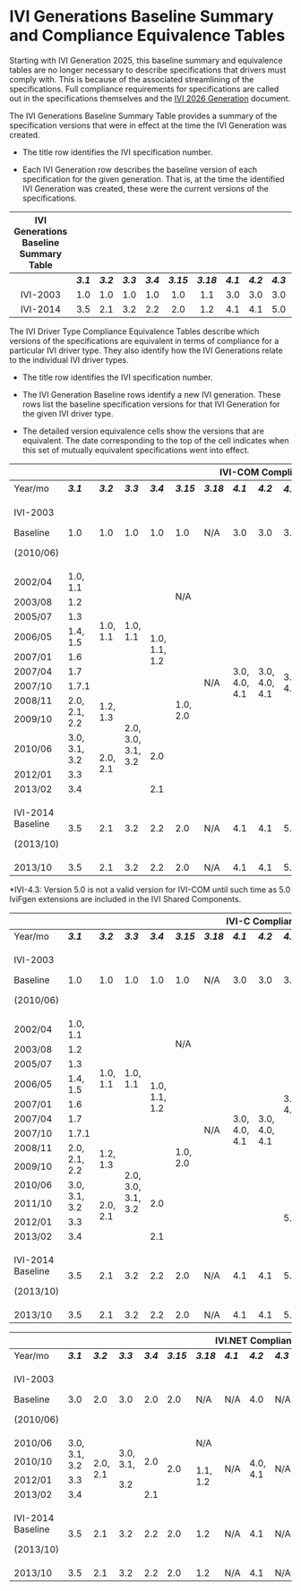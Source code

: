 # IVI Generations Baseline Summary and Compliance Equivalence Tables

Starting with IVI Generation 2025, this baseline summary and equivalence tables are no longer necessary to describe specifications that drivers must comply with.  This is because of the associated streamlining of the specifications.  Full compliance requirements for specifications are called out in the specifications themselves and the [IVI 2026 Generation](./IVI%202026.md) document.

The IVI Generations Baseline Summary Table provides a summary of the
specification versions that were in effect at the time the IVI
Generation was created.

- The title row identifies the IVI specification number.

- Each IVI Generation row describes the baseline version of each
  specification for the given generation. That is, at the time the
  identified IVI Generation was created, these were the current versions
  of the specifications.

| IVI Generations Baseline Summary Table |  |  |  |  |  |  |  |  |  |  |  |  |  |  |  |  |  |  |  |
|:--:|:--:|:--:|:--:|:--:|:--:|:--:|:--:|:--:|:--:|:--:|:--:|:--:|:--:|:--:|:--:|:--:|:--:|:--:|:--:|
|  | ***3.1*** | ***3.2*** | ***3.3*** | ***3.4*** | ***3.15*** | ***3.18*** | ***4.1*** | ***4.2*** | ***4.3*** | ***4.4*** | ***4.5*** | ***4.6*** | ***4.7*** | ***4.8*** | ***4.10*** | ***4.12*** | ***4.13*** | ***4.14*** | ***4.15*** |
| IVI-2003 | 1.0 | 1.0 | 1.0 | 1.0 | 1.0 | 1.1 | 3.0 | 3.0 | 3.0 | 2.0 | 1.0 | 3.0 | 1.0 | 1.0 | 1.0 | 1.0 | 1.0 | 1.0 | 1.0 |
| IVI-2014 | 3.5 | 2.1 | 3.2 | 2.2 | 2.0 | 1.2 | 4.1 | 4.1 | 5.0 | 3.0 | 1.2 | 4.0 | 2.0 | 2.0 | 2.0 | 2.0 | 2.0 | 2.0 | 2.2 |

The IVI Driver Type Compliance Equivalence Tables describe which
versions of the specifications are equivalent in terms of compliance for
a particular IVI driver type. They also identify how the IVI Generations
relate to the individual IVI driver types.

- The title row identifies the IVI specification number.

- The IVI Generation Baseline rows identify a new IVI generation. These
  rows list the baseline specification versions for that IVI Generation
  for the given IVI driver type.

- The detailed version equivalence cells show the versions that are
  equivalent. The date corresponding to the top of the cell indicates
  when this set of mutually equivalent specifications went into effect.

<table>
<colgroup>
<col style="width: 7%" />
<col style="width: 4%" />
<col style="width: 4%" />
<col style="width: 4%" />
<col style="width: 4%" />
<col style="width: 4%" />
<col style="width: 4%" />
<col style="width: 4%" />
<col style="width: 4%" />
<col style="width: 4%" />
<col style="width: 4%" />
<col style="width: 4%" />
<col style="width: 4%" />
<col style="width: 4%" />
<col style="width: 4%" />
<col style="width: 4%" />
<col style="width: 4%" />
<col style="width: 4%" />
<col style="width: 4%" />
<col style="width: 4%" />
</colgroup>
<thead>
<tr>
<th colspan="20" style="text-align: center;">IVI-COM Compliance
Equivalents</th>
</tr>
</thead>
<tbody>
<tr>
<td>Year/mo</td>
<td><em><strong>3.1</strong></em></td>
<td><em><strong>3.2</strong></em></td>
<td><em><strong>3.3</strong></em></td>
<td><em><strong>3.4</strong></em></td>
<td><em><strong>3.15</strong></em></td>
<td><em><strong>3.18</strong></em></td>
<td><em><strong>4.1</strong></em></td>
<td><em><strong>4.2</strong></em></td>
<td><em><strong>4.3<sup>*</sup></strong></em></td>
<td><em><strong>4.4</strong></em></td>
<td><em><strong>4.5</strong></em></td>
<td><em><strong>4.6</strong></em></td>
<td><em><strong>4.7</strong></em></td>
<td><em><strong>4.8</strong></em></td>
<td><em><strong>4.10</strong></em></td>
<td><em><strong>4.12</strong></em></td>
<td><em><strong>4.13</strong></em></td>
<td><em><strong>4.14</strong></em></td>
<td><em><strong>4.15</strong></em></td>
</tr>
<tr>
<td><p>IVI-2003</p>
<p>Baseline</p>
<p>(2010/06)</p></td>
<td>1.0</td>
<td>1.0</td>
<td>1.0</td>
<td>1.0</td>
<td>1.0</td>
<td>N/A</td>
<td>3.0</td>
<td>3.0</td>
<td>3.0</td>
<td>2.0</td>
<td>N/A</td>
<td>3.0</td>
<td>1.0</td>
<td>1.0</td>
<td>1.0</td>
<td>N/A</td>
<td>N/A</td>
<td>N/A</td>
<td>N/A</td>
</tr>
<tr>
<td>2002/04</td>
<td>1.0, 1.1</td>
<td rowspan="7">1.0, 1.1</td>
<td rowspan="7">1.0, 1.1</td>
<td rowspan="9">1.0, 1.1, 1.2</td>
<td rowspan="3">N/A</td>
<td rowspan="12">N/A</td>
<td rowspan="12">3.0, 4.0, 4.1</td>
<td rowspan="12">3.0, 4.0, 4.1</td>
<td rowspan="12">3.0, 4.0</td>
<td rowspan="12"><p>2.0,</p>
<p>3.0</p></td>
<td rowspan="9">N/A</td>
<td rowspan="12">3.0, 4.0</td>
<td rowspan="12">1.0, 2.0</td>
<td rowspan="12">1.0, 2.0</td>
<td rowspan="12">1.0, 1.1, 2.0</td>
<td rowspan="8">N/A</td>
<td rowspan="8">N/A</td>
<td rowspan="8">N/A</td>
<td rowspan="8">N/A</td>
</tr>
<tr>
<td>2003/08</td>
<td>1.2</td>
</tr>
<tr>
<td>2005/07</td>
<td>1.3</td>
</tr>
<tr>
<td>2006/05</td>
<td>1.4, 1.5</td>
<td rowspan="9">1.0, 2.0</td>
</tr>
<tr>
<td>2007/01</td>
<td>1.6</td>
</tr>
<tr>
<td>2007/04</td>
<td>1.7</td>
</tr>
<tr>
<td>2007/10</td>
<td>1.7.1</td>
</tr>
<tr>
<td>2008/11</td>
<td rowspan="2">2.0, 2.1, 2.2</td>
<td rowspan="2">1.2, 1.3</td>
<td rowspan="5">2.0, 3.0, 3.1, 3.2</td>
</tr>
<tr>
<td>2009/10</td>
<td rowspan="4">1.0, 2.0</td>
<td rowspan="4">1.0, 2.0</td>
<td rowspan="4">1.0, 2.0</td>
<td rowspan="4">1.0, 2.0, 2.1, 2.2</td>
</tr>
<tr>
<td>2010/06</td>
<td>3.0, 3.1, 3.2</td>
<td rowspan="3">2.0, 2.1</td>
<td rowspan="2">2.0</td>
<td rowspan="3">1.0, 1.1, 1.2</td>
</tr>
<tr>
<td>2012/01</td>
<td>3.3</td>
</tr>
<tr>
<td>2013/02</td>
<td>3.4</td>
<td>2.1</td>
</tr>
<tr>
<td><p>IVI-2014 Baseline</p>
<p>(2013/10)</p></td>
<td>3.5</td>
<td>2.1</td>
<td>3.2</td>
<td>2.2</td>
<td>2.0</td>
<td>N/A</td>
<td>4.1</td>
<td>4.1</td>
<td>5.0</td>
<td>3.0</td>
<td>1.2</td>
<td>4.0</td>
<td>2.0</td>
<td>2.0</td>
<td>2.0</td>
<td>2.0</td>
<td>2.0</td>
<td>2.0</td>
<td>2.2</td>
</tr>
<tr>
<td>2013/10</td>
<td>3.5</td>
<td>2.1</td>
<td>3.2</td>
<td>2.2</td>
<td>2.0</td>
<td>N/A</td>
<td>4.1</td>
<td>4.1</td>
<td>5.0</td>
<td>3.0</td>
<td>1.2</td>
<td>4.0</td>
<td>2.0</td>
<td>2.0</td>
<td>2.0</td>
<td>2.0</td>
<td>2.0</td>
<td>2.0</td>
<td>2.2</td>
</tr>
</tbody>
</table>

*IVI-4.3: Version 5.0 is not a valid version for IVI-COM until such
time as 5.0 IviFgen extensions are included in the IVI Shared
Components.

<table>
<colgroup>
<col style="width: 7%" />
<col style="width: 4%" />
<col style="width: 4%" />
<col style="width: 4%" />
<col style="width: 4%" />
<col style="width: 4%" />
<col style="width: 4%" />
<col style="width: 4%" />
<col style="width: 4%" />
<col style="width: 4%" />
<col style="width: 4%" />
<col style="width: 4%" />
<col style="width: 4%" />
<col style="width: 4%" />
<col style="width: 4%" />
<col style="width: 4%" />
<col style="width: 4%" />
<col style="width: 4%" />
<col style="width: 4%" />
<col style="width: 4%" />
</colgroup>
<thead>
<tr>
<th colspan="20" style="text-align: center;">IVI-C Compliance Equivalents</th>
</tr>
</thead>
<tbody>
<tr>
<td>Year/mo</td>
<td><em><strong>3.1</strong></em></td>
<td><em><strong>3.2</strong></em></td>
<td><em><strong>3.3</strong></em></td>
<td><em><strong>3.4</strong></em></td>
<td><em><strong>3.15</strong></em></td>
<td><em><strong>3.18</strong></em></td>
<td><em><strong>4.1</strong></em></td>
<td><em><strong>4.2</strong></em></td>
<td><em><strong>4.3</strong></em></td>
<td><em><strong>4.4</strong></em></td>
<td><em><strong>4.5</strong></em></td>
<td><em><strong>4.6</strong></em></td>
<td><em><strong>4.7</strong></em></td>
<td><em><strong>4.8</strong></em></td>
<td><em><strong>4.10</strong></em></td>
<td><em><strong>4.12</strong></em></td>
<td><em><strong>4.13</strong></em></td>
<td><em><strong>4.14</strong></em></td>
<td><em><strong>4.15</strong></em></td>
</tr>
<tr>
<td><p>IVI-2003</p>
<p>Baseline</p>
<p>(2010/06)</p></td>
<td>1.0</td>
<td>1.0</td>
<td>1.0</td>
<td>1.0</td>
<td>1.0</td>
<td>N/A</td>
<td>3.0</td>
<td>3.0</td>
<td>3.0</td>
<td>2.0</td>
<td>N/A</td>
<td>3.0</td>
<td>1.0</td>
<td>1.0</td>
<td>1.0</td>
<td>N/A</td>
<td>N/A</td>
<td>N/A</td>
<td>N/A</td>
</tr>
<tr>
<td>2002/04</td>
<td>1.0, 1.1</td>
<td rowspan="7">1.0, 1.1</td>
<td rowspan="7">1.0, 1.1</td>
<td rowspan="9">1.0, 1.1, 1.2</td>
<td rowspan="3">N/A</td>
<td rowspan="13">N/A</td>
<td rowspan="13">3.0, 4.0, 4.1</td>
<td rowspan="13">3.0, 4.0, 4.1</td>
<td rowspan="10">3.0, 4.0</td>
<td rowspan="13">2.0, 3.0</td>
<td rowspan="9">N/A</td>
<td rowspan="13">3.0, 4.0</td>
<td rowspan="13">1.0, 2.0</td>
<td rowspan="13">1.0, 2.0</td>
<td rowspan="13">1.0, 1.1, 2.0</td>
<td rowspan="8">N/A</td>
<td rowspan="8">N/A</td>
<td rowspan="8">N/A</td>
<td rowspan="8">N/A</td>
</tr>
<tr>
<td>2003/08</td>
<td>1.2</td>
</tr>
<tr>
<td>2005/07</td>
<td>1.3</td>
</tr>
<tr>
<td>2006/05</td>
<td>1.4, 1.5</td>
<td rowspan="10">1.0, 2.0</td>
</tr>
<tr>
<td>2007/01</td>
<td>1.6</td>
</tr>
<tr>
<td>2007/04</td>
<td>1.7</td>
</tr>
<tr>
<td>2007/10</td>
<td>1.7.1</td>
</tr>
<tr>
<td>2008/11</td>
<td rowspan="2">2.0, 2.1, 2.2</td>
<td rowspan="2">1.2, 1.3</td>
<td rowspan="6">2.0, 3.0, 3.1, 3.2</td>
</tr>
<tr>
<td>2009/10</td>
<td rowspan="5">1.0, 2.0</td>
<td rowspan="5">1.0, 2.0</td>
<td rowspan="5">1.0, 2.0</td>
<td rowspan="5">1.0, 2.0, 2.1, 2.2</td>
</tr>
<tr>
<td>2010/06</td>
<td rowspan="2">3.0, 3.1, 3.2</td>
<td rowspan="4">2.0, 2.1</td>
<td rowspan="3">2.0</td>
<td rowspan="4">1.0, 1.1, 1.2</td>
</tr>
<tr>
<td>2011/10</td>
<td rowspan="3">5.0</td>
</tr>
<tr>
<td>2012/01</td>
<td>3.3</td>
</tr>
<tr>
<td>2013/02</td>
<td>3.4</td>
<td>2.1</td>
</tr>
<tr>
<td><p>IVI-2014 Baseline</p>
<p>(2013/10)</p></td>
<td>3.5</td>
<td>2.1</td>
<td>3.2</td>
<td>2.2</td>
<td>2.0</td>
<td>N/A</td>
<td>4.1</td>
<td>4.1</td>
<td>5.0</td>
<td>3.0</td>
<td>1.2</td>
<td>4.0</td>
<td>2.0</td>
<td>2.0</td>
<td>2.0</td>
<td>2.0</td>
<td>2.0</td>
<td>2.0</td>
<td>2.2</td>
</tr>
<tr>
<td>2013/10</td>
<td>3.5</td>
<td>2.1</td>
<td>3.2</td>
<td>2.2</td>
<td>2.0</td>
<td>N/A</td>
<td>4.1</td>
<td>4.1</td>
<td>5.0</td>
<td>3.0</td>
<td>1.2</td>
<td>4.0</td>
<td>2.0</td>
<td>2.0</td>
<td>2.0</td>
<td>2.0</td>
<td>2.0</td>
<td>2.0</td>
<td>2.2</td>
</tr>
</tbody>
</table>

<table style="width:100%;">
<colgroup>
<col style="width: 7%" />
<col style="width: 4%" />
<col style="width: 4%" />
<col style="width: 4%" />
<col style="width: 4%" />
<col style="width: 4%" />
<col style="width: 4%" />
<col style="width: 4%" />
<col style="width: 4%" />
<col style="width: 4%" />
<col style="width: 4%" />
<col style="width: 4%" />
<col style="width: 4%" />
<col style="width: 4%" />
<col style="width: 0%" />
<col style="width: 4%" />
<col style="width: 4%" />
<col style="width: 4%" />
<col style="width: 4%" />
<col style="width: 4%" />
<col style="width: 4%" />
</colgroup>
<thead>
<tr>
<th colspan="21" style="text-align: center;">IVI.NET Compliance
Equivalents</th>
</tr>
</thead>
<tbody>
<tr>
<td>Year/mo</td>
<td><em><strong>3.1</strong></em></td>
<td><em><strong>3.2</strong></em></td>
<td><em><strong>3.3</strong></em></td>
<td><em><strong>3.4</strong></em></td>
<td><em><strong>3.15</strong></em></td>
<td><em><strong>3.18</strong></em></td>
<td><em><strong>4.1</strong></em></td>
<td><em><strong>4.2</strong></em></td>
<td><em><strong>4.3</strong></em></td>
<td><em><strong>4.4</strong></em></td>
<td><em><strong>4.5</strong></em></td>
<td><em><strong>4.6</strong></em></td>
<td colspan="2"><em><strong>4.7</strong></em></td>
<td><em><strong>4.8</strong></em></td>
<td><em><strong>4.10</strong></em></td>
<td><em><strong>4.12</strong></em></td>
<td><em><strong>4.13</strong></em></td>
<td><em><strong>4.14</strong></em></td>
<td><em><strong>4.15</strong></em></td>
</tr>
<tr>
<td><p>IVI-2003</p>
<p>Baseline</p>
<p>(2010/06)</p></td>
<td>3.0</td>
<td>2.0</td>
<td>3.0</td>
<td>2.0</td>
<td>2.0</td>
<td>N/A</td>
<td>N/A</td>
<td>4.0</td>
<td>N/A</td>
<td>3.0</td>
<td>N/A</td>
<td>N/A</td>
<td colspan="2">N/A</td>
<td>N/A</td>
<td>N/A</td>
<td>N/A</td>
<td>N/A</td>
<td>N/A</td>
<td>N/A</td>
</tr>
<tr>
<td>2010/06</td>
<td rowspan="2">3.0, 3.1, 3.2</td>
<td rowspan="4">2.0, 2.1</td>
<td rowspan="4"><p>3.0, 3.1,</p>
<p>3.2</p></td>
<td rowspan="3">2.0</td>
<td rowspan="4">2.0</td>
<td>N/A</td>
<td rowspan="4">N/A</td>
<td rowspan="4">4.0, 4.1</td>
<td rowspan="4">N/A</td>
<td rowspan="4">3.0</td>
<td rowspan="4">N/A</td>
<td rowspan="4">N/A</td>
<td colspan="2" rowspan="4">N/A</td>
<td rowspan="4">N/A</td>
<td rowspan="4">N/A</td>
<td rowspan="4">N/A</td>
<td rowspan="4">N/A</td>
<td rowspan="4">N/A</td>
<td rowspan="4">N/A</td>
</tr>
<tr>
<td>2010/10</td>
<td rowspan="3">1.1, 1.2</td>
</tr>
<tr>
<td>2012/01</td>
<td>3.3</td>
</tr>
<tr>
<td>2013/02</td>
<td>3.4</td>
<td>2.1</td>
</tr>
<tr>
<td><p>IVI-2014 Baseline</p>
<p>(2013/10)</p></td>
<td>3.5</td>
<td>2.1</td>
<td>3.2</td>
<td>2.2</td>
<td>2.0</td>
<td>1.2</td>
<td>N/A</td>
<td>4.1</td>
<td>N/A</td>
<td>3.0</td>
<td>N/A</td>
<td>N/A</td>
<td colspan="2">N/A</td>
<td>N/A</td>
<td>N/A</td>
<td>N/A</td>
<td>N/A</td>
<td>N/A</td>
<td>N/A</td>
</tr>
<tr>
<td>2013/10</td>
<td>3.5</td>
<td>2.1</td>
<td>3.2</td>
<td>2.2</td>
<td>2.0</td>
<td>1.2</td>
<td>N/A</td>
<td>4.1</td>
<td>N/A</td>
<td>3.0</td>
<td>N/A</td>
<td>N/A</td>
<td>N/A</td>
<td colspan="2">N/A</td>
<td>N/A</td>
<td>N/A</td>
<td>N/A</td>
<td>N/A</td>
<td>N/A</td>
</tr>
</tbody>
</table>
